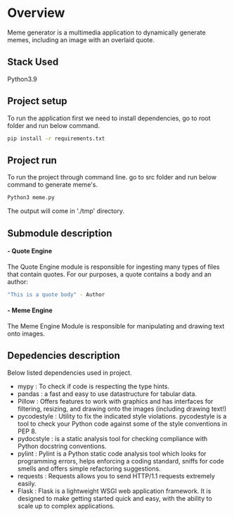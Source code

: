 # Overview

Meme generator is a multimedia application to dynamically generate memes, including an image with an overlaid quote.

## Stack Used
Python3.9

## Project setup
To run the application first we need to install dependencies, go to root folder and run below command.

```bash
pip install -r requirements.txt
```
## Project run
To run the project through command line. go to src folder and run below command to generate meme's.
```bash 
Python3 meme.py
```
The output will come in './tmp' directory.

## Submodule description
#### - Quote Engine
The Quote Engine module is responsible for ingesting many types of files that contain quotes. For our purposes, a quote contains a body and an author:
```bash
"This is a quote body" - Author
```
#### - Meme Engine
The Meme Engine Module is responsible for manipulating and drawing text onto images.

## Depedencies description

Below listed dependencies used in project.
 - mypy :  To check if code is respecting the type hints.
 - pandas : a fast and easy to use datastructure for tabular data.
 - Pillow : Offers features to work with graphics and has interfaces for filtering, resizing, and drawing onto the images (including drawing text!)
 - pycodestyle : Utility to fix the indicated style violations. pycodestyle is a tool to check your Python code against some of the style conventions in PEP 8.
 - pydocstyle :  is a static analysis tool for checking compliance with Python docstring conventions.
 - pylint : Pylint is a Python static code analysis tool which looks for programming errors, helps enforcing a coding standard, sniffs for code smells and offers simple refactoring suggestions.
 - requests : Requests allows you to send HTTP/1.1 requests extremely easily. 
 - Flask : Flask is a lightweight WSGI web application framework. It is designed to make getting started quick and easy, with the ability to scale up to complex applications.